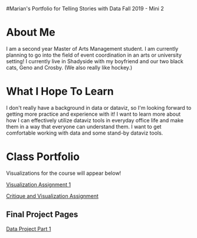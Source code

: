 #Marian's Portfolio for Telling Stories with Data
Fall 2019 - Mini 2

# About Me
I am a second year Master of Arts Management student. I am currently planning to go into the field of event coordination in an arts or university setting! I currently live in Shadyside with my boyfriend and our two black cats, Geno and Crosby. (We also really like hockey.)

# What I Hope To Learn
I don't really have a background in data or dataviz, so I'm looking forward to getting more practice and experience with it! I want to learn more about how I can effectively utilize dataviz tools in everyday office life and make them in a way that everyone can understand them. I want to get comfortable working with data and some stand-by dataviz tools.

# Class Portfolio
Visualizations for the course will appear below!

[Visualization Assignment 1](/dataviz1.md)

[Critique and Visualization Assignment](/dataviz2.md)

## Final Project Pages

[Data Project Part 1](/DataProjectPart1.md)
